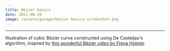 ```yaml
---
title: Bézier basics
date: 2021-08-29
image: /assets/garage/bezier-basics-screenshot.png
---
```


<script defer src="{{ "/assets/lib/three-r131.min.js" | url }}"></script>
<script defer src="{{ "/assets/lib/p5-1.4.0.min.js" | url }}"></script>
<script defer src="{{ "/assets/p5js/01-bezier-basics.js" | url }}"></script>

<div class="fig dt w-100">
    <div id="parent" class="dtc v-mid tc">
    </div>
</div>
<div class="fig dt w-100">
    <div id="parent2" class="dtc v-mid tc">
    </div>
</div>
<div class="fig dt w-100">
    <div id="parent3" class="dtc v-mid tc">
    </div>
</div>
<div class="fig dt w-100">
    <div id="parent4" class="dtc v-mid tc">
    </div>
</div>
<div class="fig dt w-100">
    <div id="parent5" class="dtc v-mid tc">
    </div>
</div>
<div class="fig dt w-100">
    <div id="parent6" class="dtc v-mid tc">
    </div>
</div>
<div class="fig dt w-100">
    <div id="parent7" class="dtc v-mid tc">
    </div>
</div>
<div class="fig dt w-100">
    <div id="parent8" class="dtc v-mid tc">
    </div>
</div>

---

Illustration of cubic Bézier curve constructed using De Casteljau's algorithm, inspired by [this wonderful Bézier video by Freya Holmér](https://www.youtube.com/watch?v=aVwxzDHniEw).
